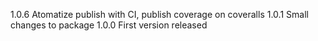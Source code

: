 1.0.6 Atomatize publish with CI, publish coverage on coveralls
1.0.1 Small changes to package
1.0.0 First version released